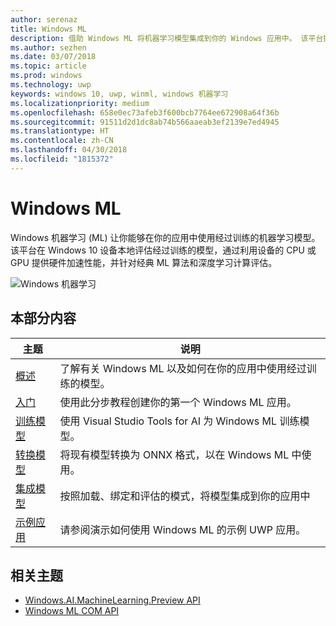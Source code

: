 ```yaml
---
author: serenaz
title: Windows ML
description: 借助 Windows ML 将机器学习模型集成到你的 Windows 应用中。 该平台提供了 Windows 10 设备上的本地、硬件加速评估。
ms.author: sezhen
ms.date: 03/07/2018
ms.topic: article
ms.prod: windows
ms.technology: uwp
keywords: windows 10, uwp, winml, windows 机器学习
ms.localizationpriority: medium
ms.openlocfilehash: 658e0ec73afeb3f600bcb7764ee672908a64f36b
ms.sourcegitcommit: 91511d2d1dc8ab74b566aaeab3ef2139e7ed4945
ms.translationtype: HT
ms.contentlocale: zh-CN
ms.lasthandoff: 04/30/2018
ms.locfileid: "1815372"
---
```

# <a name="windows-ml"></a>Windows ML

Windows 机器学习 (ML) 让你能够在你的应用中使用经过训练的机器学习模型。 该平台在 Windows 10 设备本地评估经过训练的模型，通过利用设备的 CPU 或 GPU 提供硬件加速性能，并针对经典 ML 算法和深度学习计算评估。

![Windows 机器学习](images/winml-graphic.png)

## <a name="in-this-section"></a>本部分内容

| 主题 | 说明 |
| - | - |
| [概述](overview.md) | 了解有关 Windows ML 以及如何在你的应用中使用经过训练的模型。 |
| [入门](get-started.md) | 使用此分步教程创建你的第一个 Windows ML 应用。 |
| [训练模型](train-ai-model.md) | 使用 Visual Studio Tools for AI 为 Windows ML 训练模型。 |
| [转换模型](conversion-samples.md) | 将现有模型转换为 ONNX 格式，以在 Windows ML 中使用。 |
| [集成模型](integrate-model.md) | 按照加载、绑定和评估的模式，将模型集成到你的应用中 |
| [示例应用](samples.md) | 请参阅演示如何使用 Windows ML 的示例 UWP 应用。 |

## <a name="related-topics"></a>相关主题

- [Windows.AI.MachineLearning.Preview API](/uwp/api/windows.ai.machinelearning.preview)
- [Windows ML COM API](https://msdn.microsoft.com/en-us/library/windows/desktop/mt845849.aspx)